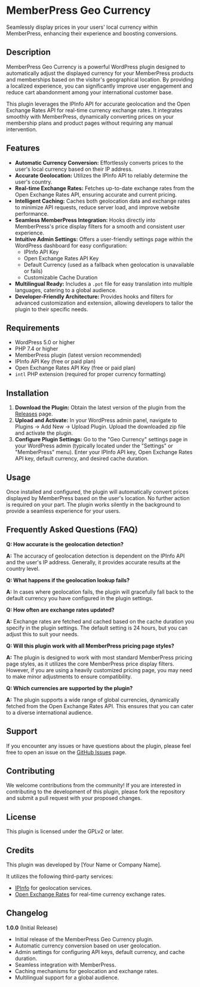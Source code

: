 # MemberPress Geo Currency

Seamlessly display prices in your users' local currency within MemberPress, enhancing their experience and boosting conversions.

## Description

MemberPress Geo Currency is a powerful WordPress plugin designed to automatically adjust the displayed currency for your MemberPress products and memberships based on the visitor's geographical location. By providing a localized experience, you can significantly improve user engagement and reduce cart abandonment among your international customer base.

This plugin leverages the IPInfo API for accurate geolocation and the Open Exchange Rates API for real-time currency exchange rates. It integrates smoothly with MemberPress, dynamically converting prices on your membership plans and product pages without requiring any manual intervention.

## Features

*   **Automatic Currency Conversion:** Effortlessly converts prices to the user's local currency based on their IP address.
*   **Accurate Geolocation:** Utilizes the IPInfo API to reliably determine the user's country.
*   **Real-time Exchange Rates:** Fetches up-to-date exchange rates from the Open Exchange Rates API, ensuring accurate and current pricing.
*   **Intelligent Caching:** Caches both geolocation data and exchange rates to minimize API requests, reduce server load, and improve website performance.
*   **Seamless MemberPress Integration:** Hooks directly into MemberPress's price display filters for a smooth and consistent user experience.
*   **Intuitive Admin Settings:** Offers a user-friendly settings page within the WordPress dashboard for easy configuration:
    *   IPInfo API Key
    *   Open Exchange Rates API Key
    *   Default Currency (used as a fallback when geolocation is unavailable or fails)
    *   Customizable Cache Duration
*   **Multilingual Ready:** Includes a `.pot` file for easy translation into multiple languages, catering to a global audience.
*   **Developer-Friendly Architecture:** Provides hooks and filters for advanced customization and extension, allowing developers to tailor the plugin to their specific needs.

## Requirements

*   WordPress 5.0 or higher
*   PHP 7.4 or higher
*   MemberPress plugin (latest version recommended)
*   IPInfo API Key (free or paid plan)
*   Open Exchange Rates API Key (free or paid plan)
*   `intl` PHP extension (required for proper currency formatting)

## Installation

1.  **Download the Plugin:** Obtain the latest version of the plugin from the [Releases](https://github.com/rizennews/memberpress-geo-currency/releases) page.
2.  **Upload and Activate:** In your WordPress admin panel, navigate to Plugins -> Add New -> Upload Plugin. Upload the downloaded zip file and activate the plugin.
3.  **Configure Plugin Settings:** Go to the "Geo Currency" settings page in your WordPress admin (typically located under the "Settings" or "MemberPress" menu). Enter your IPInfo API key, Open Exchange Rates API key, default currency, and desired cache duration.

## Usage

Once installed and configured, the plugin will automatically convert prices displayed by MemberPress based on the user's location. No further action is required on your part. The plugin works silently in the background to provide a seamless experience for your users.

## Frequently Asked Questions (FAQ)

**Q: How accurate is the geolocation detection?**

**A:** The accuracy of geolocation detection is dependent on the IPInfo API and the user's IP address. Generally, it provides accurate results at the country level.

**Q: What happens if the geolocation lookup fails?**

**A:** In cases where geolocation fails, the plugin will gracefully fall back to the default currency you have configured in the plugin settings.

**Q: How often are exchange rates updated?**

**A:** Exchange rates are fetched and cached based on the cache duration you specify in the plugin settings. The default setting is 24 hours, but you can adjust this to suit your needs.

**Q: Will this plugin work with all MemberPress pricing page styles?**

**A:** The plugin is designed to work with most standard MemberPress pricing page styles, as it utilizes the core MemberPress price display filters. However, if you are using a heavily customized pricing page, you may need to make minor adjustments to ensure compatibility.

**Q: Which currencies are supported by the plugin?**

**A:** The plugin supports a wide range of global currencies, dynamically fetched from the Open Exchange Rates API. This ensures that you can cater to a diverse international audience.

## Support

If you encounter any issues or have questions about the plugin, please feel free to open an issue on the [GitHub Issues](https://github.com/rizennews/memberpress-geo-currency/issues) page.

## Contributing

We welcome contributions from the community! If you are interested in contributing to the development of this plugin, please fork the repository and submit a pull request with your proposed changes.

## License

This plugin is licensed under the GPLv2 or later.

## Credits

This plugin was developed by [Your Name or Company Name].

It utilizes the following third-party services:

*   [IPInfo](https://ipinfo.io/) for geolocation services.
*   [Open Exchange Rates](https://openexchangerates.org/) for real-time currency exchange rates.

## Changelog

**1.0.0** (Initial Release)

*   Initial release of the MemberPress Geo Currency plugin.
*   Automatic currency conversion based on user geolocation.
*   Admin settings for configuring API keys, default currency, and cache duration.
*   Seamless integration with MemberPress.
*   Caching mechanisms for geolocation and exchange rates.
*   Multilingual support for a global audience.